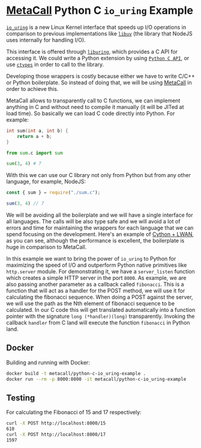 # [MetaCall](https://github.com/metacall/core) Python C `io_uring` Example

[`io_uring`](https://en.wikipedia.org/wiki/Io_uring) is a new Linux Kernel interface that speeds up I/O operations in comparison to previous implementations like [`libuv`](https://libuv.org/) (the library that NodeJS uses internally for handling I/O).

This interface is offered through [`liburing`](https://github.com/axboe/liburing), which provides a C API for accessing it. We could write a Python extension by using [`Python C API`](https://docs.python.org/3/c-api/index.html), or use [`ctypes`](https://docs.python.org/3/library/ctypes.html) in order to call to the library.

Developing those wrappers is costly because either we have to write C/C++ or Python boilerplate. So instead of doing that, we will be using [MetaCall](https://github.com/metacall/core) in order to achieve this.

MetaCall allows to transparently call to C functions, we can implement anything in C and without need to compile it manually (it will be JITed at load time). So basically we can load C code directly into Python. For example:

```c
int sum(int a, int b) {
	return a + b;
}
```

```py
from sum.c import sum

sum(3, 4) # 7
```

With this we can use our C library not only from Python but from any other language, for example, NodeJS:

```js
const { sum } = require("./sum.c");

sum(3, 4) // 7
```

We will be avoiding all the boilerplate and we will have a single interface for all languages. The calls will be also type safe and we will avoid a lot of errors and time for maintaining the wrappers for each language that we can spend focusing on the development. Here's an example of [Cython + LWAN](https://www.nexedi.com/NXD-Blog.Multicore.Python.HTTP.Server), as you can see, although the performance is excellent, the boilerplate is huge in comparison to MetaCall.

In this example we want to bring the power of `io_uring` to Python for maximizing the speed of I/O and outperform Python native primitives like `http.server` module. For demonstrating it, we have a `server_listen` function which creates a simple HTTP server in the port `8000`. As example, we are also passing another parameter as a callback called `fibonacci`. This is a function that will act as a handler for the POST method, we will use it for calculating the fibonacci sequence. When doing a POST against the server, we will use the path as the Nth element of fibonacci sequence to be calculated. In our C code this will get translated automatically into a function pointer with the signature `long (*handler)(long)` transparently. Invoking the callback `handler` from C land will execute the function `fibonacci` in Python land.

## Docker

Building and running with Docker:

```bash
docker build -t metacall/python-c-io_uring-example .
docker run --rm -p 8000:8000 -it metacall/python-c-io_uring-example
```

## Testing

For calculating the Fibonacci of 15 and 17 respectively:

```bash
curl -X POST http://localhost:8000/15
610
curl -X POST http://localhost:8000/17
1597
```
